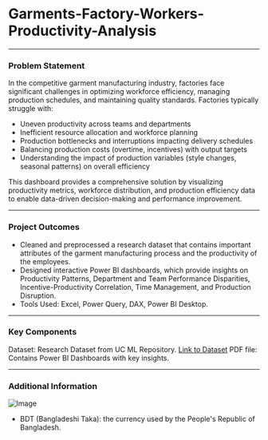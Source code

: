 # Garments-Factory-Workers-Productivity-Analysis
______________________________________________________________________________________________________________________________________________________________________________________________________________________________________
### Problem Statement
In the competitive garment manufacturing industry, factories face significant challenges in optimizing workforce efficiency, managing production schedules, and maintaining quality standards. Factories typically struggle with:

- Uneven productivity across teams and departments
- Inefficient resource allocation and workforce planning
- Production bottlenecks and interruptions impacting delivery schedules
- Balancing production costs (overtime, incentives) with output targets
- Understanding the impact of production variables (style changes, seasonal patterns) on overall efficiency

This dashboard provides a comprehensive solution by visualizing productivity metrics, workforce distribution, and production efficiency data to enable data-driven decision-making and performance improvement.
______________________________________________________________________________________________________________________________________________________________________________________________________________________________________
### Project Outcomes
- Cleaned and preprocessed a research dataset that contains important attributes of the garment manufacturing process and the productivity of the employees.
- Designed interactive Power BI dashboards, which provide insights on Productivity Patterns, Department and Team Performance Disparities, Incentive-Productivity Correlation, Time Management, and Production Disruption.
- Tools Used: Excel, Power Query, DAX, Power BI Desktop.
_______________________________________________________________________________________________________________________________________________________________________________________________________________________________________
### Key Components
Dataset: Research Dataset from UC ML Repository. [Link to Dataset](https://archive.ics.uci.edu/dataset/597/productivity+prediction+of+garment+employees)
PDF file: Contains Power BI Dashboards with key insights.
________________________________________________________________________________________________________________________________________________________________________________________________________________________________________
### Additional Information
![Image](https://github.com/user-attachments/assets/3cf6b30c-6f0a-4704-9c65-cc8999cebfce)

- BDT (Bangladeshi Taka): the currency used by the People's Republic of Bangladesh.
